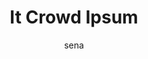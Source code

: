---
layout: ipsumpage

title: It Crowd Ipsum
key: itcrowdipsum
description: "Placeholder text taken from The IT Crowd"
site: "http://itcrowdipsum.com/"
author: sena

language: English
text:
- "Hello?"
- "No dogs!"
- "Hello, IT"
- "Oh my God!"
- "They don't."
- "Oh really?"
- "No, after!"
- "Gay musical?"
- "You mean 999."
- "The weekend?"
- "Carrie, Moss!"
- "Smarties cereal."
- "I think I'm ugly."
- "That's quite gay."
- "Of course, before!"
- "No, not on clothes."
- "I feel delicate..."
- "123 Carrendon Road."
- "Of course, before!"
- "and annoyed, and..."
- "I'm not afraid of you."
- "Dear Sir stroke Madam."
- "No respect whatsoever!"
- "Fire, exclamation mark."
- "Graphic homoeroticism?"
- "I just heard it come on."
- "What time of the month?"
- "Closed for maintenance?"
- "Why would I do it after?"
- "Aren't all musicals gay?"
- "You know, it's high tide."
- "A gay musical, called Gay."
- "First scene in Carrie! Oh."
- "Help me, exclamation mark."
- "But we're not on the coast."
- "I've got an aunt like that."
- "Why would I do it after?"
- "I've got an aunt like that."
- "uh, the button turns it on."
- "I'm closed for maintenance!"
- "I've got Aunt Irma visiting."
- "All the best, Maurice Moss."
- "I've got Aunt Irma visiting."
- "Ok, tell me how your feeling."
- "I've had a bit of a tumble."
- "So, remember the new number!"
- "That is what we are to them!"
- "Why would I do it after? Yes!"
- "Oh, do you not like Aunt Irma?"
- "I've fallen to the communists!"
- "Is this the emergency services?"
- "Yeah, you need to turn it on..."
- "How hard is it to remember 911?"
- "Yeah, you need to turn it on..."
- "We're all just drudgeons to them!"
- "0118 999! 88199, 9119 725! ... 3!"
- "That's the American one, you berk!"
- "I am a man, he's a man, we're men!"
- "Yes, yes, I mean 999! Yeah, I know."
- "Looking forward to hearing from you."
- "No, no there you go, no there you go."
- "It's my term for my time of the month."
- "Before you brought it to their table?"
- "Huh, what you think I'm afraid of you?"
- "It's just Smarties in a bowl with milk"
- "Before you brought it to their table?"
- "Hello? Is this the emergency services?"
- "Well, they do have some strong arguments."
- "Yes, I do the whole Lonely Hearts thing!"
- "I didn't even know Smarties made a cereal."
- "They just toss us away like yesterday's jam."
- "Have you tried turning it off and on again?"
- "This must be, like, the gayest musical ever."
- "Have you tried forcing an unexpected reboot?"
- "I mean, they have no respect for us up there!"
- "Then why don't you come down and make me then."
- "Does that mean they're going to get them out?"
- "Yeah, you do know how a button works don't you?"
- "I'm a 32 year old IT-man who works in a basement."
- "Before you brought it to their table? No, after!"
- "Warning: Contains scenes of graphic homoeroticism."
- "I'll put this over here, with the rest of the fire."
- "No, no, that's the music you heard when it come on."
- "I'll put this over here, with the rest of the fire."
- "Then which country am I speaking to? Hello? Hello?"
- "o, no, that's the music you heard when it come on."
- "Then which country am I speaking to? Hello? Hello?"
- "Moss, what did you have for breakfast this morning?"
- "I don't see how they couldn't just keep it as it was."
- "I'm an idiot and I dont care about anyone but myself."
- "Okay No, no, that's the music you heard when it come on."
- "Uh... okay, well, the button on the side, is it glowing?"
- "If there were such a thing as a drudgeon, that is what we'd be to them."
- "Actually, that doesn't work, as a thing, because, you know, jam lasts for ages."
- "If anyone was ever rude to me, I used to carry their food around in my trousers."
- "A story of a young man trying to find his sexuality in the uncaring Thatcher years."
- "I hope it doesn't sound arrogant when I say that I am the greatest man in the world!"
- "Today I have a business empire the like of which the world has never seen the like of which."
- "Dear Sir stroke Madam, I am writing to inform you of a fire which has broken out at the premises of..."
- "Shut up, do what I tell you, I'm not interested; these are just some of the things you'll be hearing if you answer this ad."
- "Nicer ambulances, faster response times and better looking drivers mean they're not just the Emergency Services, they're your Emergency Services."
- "Why would I do it after? Nicer ambulances, faster response times and better looking drivers mean they're not just the Emergency Services, they're your Emergency Services."
- "See the driver hooks a function by patching the system call table, so its not safe to unload it unless another thread's about to jump in there and do its stuff, and you don't want to end up in the middle of invalid memory!"
---